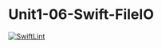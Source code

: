# Unit1-06-Swift-FileIO
[![SwiftLint](https://github.com/ICS4U-Programming-MelodyB/Unit1-06-Swift-FileIO/workflows/SwiftLint/badge.svg)](https://github.com/ICS4U-Programming-MelodyB/Unit1-06-Swift-FileIO/actions)
